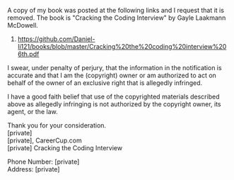 A copy of my book was posted at the following links and I request that 
it is removed. The book is "Cracking the Coding Interview" by Gayle 
Laakmann McDowell.

1. https://github.com/Daniel-li121/books/blob/master/Cracking%20the%20coding%20interview%206th.pdf

I swear, under penalty of perjury, that the information in the 
notification is accurate and that I am the (copyright) owner or am 
authorized to act on behalf of the owner of an exclusive right that is 
allegedly infringed.

I have a good faith belief that use of the copyrighted materials 
described above as allegedly infringing is not authorized by the
copyright owner, its agent, or the law.

Thank you for your consideration.   
[private]  
[private], CareerCup.com   
[private] Cracking the Coding Interview  

Phone Number: [private]  
Address: [private]
